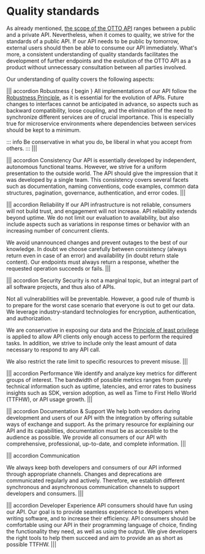 # Quality standards

As already mentioned, [the scope of the OTTO API](./guidelines/010_core-principles/0030_api-scope.md) ranges between a public and a private API.
Nevertheless, when it comes to quality, we strive for the standards of a public API.
If our API needs to be public by tomorrow, external users should then be able to consume our API immediately.
What's more, a consistent understanding of quality standards facilitates the development of further endpoints and the evolution of the OTTO API as a product without unnecessary consultation between all parties involved.

Our understanding of quality covers the following aspects:

||| accordion Robustness { begin }
All implementations of our API follow the [Robustness Principle](https://en.wikipedia.org/wiki/Robustness_principle), as it is essential for the evolution of APIs.
Future changes to interfaces cannot be anticipated in advance, so aspects such as backward compatibility, loose coupling, and the elimination of the need to synchronize different services are of crucial importance.
This is especially true for microservice environments where dependencies between services should be kept to a minimum.

::: info
Be conservative in what you do, be liberal in what you accept from others.
:::
|||

||| accordion Consistency
Our API is essentially developed by independent, autonomous functional teams.
However, we strive for a uniform presentation to the outside world.
The API should give the impression that it was developed by a single team.
This consistency covers several facets such as documentation, naming conventions, code examples, common data structures, pagination, governance, authentication, and error codes.
|||

||| accordion Reliability
If our API infrastructure is not reliable, consumers will not build trust, and engagement will not increase.
API reliability extends beyond uptime.
We do not limit our evaluation to availability, but also include aspects such as variations in response times or behavior with an increasing number of concurrent clients.

We avoid unannounced changes and prevent outages to the best of our knowledge.
In doubt we choose carefully between consistency (always return even in case of an error) and availability (in doubt return stale content).
Our endpoints must always return a response, whether the requested operation succeeds or fails.
|||

||| accordion Security
Security is not a marginal topic, but an integral part of all software projects, and thus also of APIs.

Not all vulnerabilities will be preventable.
However, a good rule of thumb is to prepare for the worst case scenario that everyone is out to get our data.
We leverage industry-standard technologies for encryption, authentication, and authorization.

We are conservative in exposing our data and the [Principle of least privilege](https://en.wikipedia.org/wiki/Principle_of_least_privilege) is applied to allow API clients only enough access to perform the required tasks.
In addition, we strive to include only the least amount of data necessary to respond to any API call.

We also restrict the rate limit to specific resources to prevent misuse.
|||

||| accordion Performance
We identify and analyze key metrics for different groups of interest.
The bandwidth of possible metrics ranges from purely technical information such as uptime, latencies, and error rates to business insights such as SDK, version adoption, as well as Time to First Hello World (TTFHW), or API usage growth.
|||

||| accordion Documentation & Support
We help both vendors during development and users of our API with the integration by offering suitable ways of exchange and support.
As the primary resource for explaining our API and its capabilities, documentation must be as accessible to the audience as possible.
We provide all consumers of our API with comprehensive, professional, up-to-date, and complete information.
|||

||| accordion Communication

We always keep both developers and consumers of our API informed through appropriate channels.
Changes and deprecations are communicated regularly and actively.
Therefore, we establish different synchronous and asynchronous communication channels to support developers and consumers.
|||

||| accordion Developer Experience
API consumers should have fun using our API.
Our goal is to provide seamless experience to developers when writing software, and to increase their efficiency.
API consumers should be comfortable using our API in their programming language of choice, finding the functionality they need, as well as using the output.
We give developers the right tools to help them succeed and aim to provide an as short as possible TTFHW.
|||
